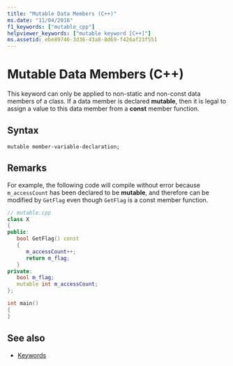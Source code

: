```yaml
---
title: "Mutable Data Members (C++)"
ms.date: "11/04/2016"
f1_keywords: ["mutable_cpp"]
helpviewer_keywords: ["mutable keyword [C++]"]
ms.assetid: ebe89746-3d36-43a8-8d69-f426af23f551
---
```

# Mutable Data Members (C++)

This keyword can only be applied to non-static and non-const data members of a class. If a data member is declared **mutable**, then it is legal to assign a value to this data member from a **const** member function.

## Syntax

```
mutable member-variable-declaration;
```

## Remarks

For example, the following code will compile without error because `m_accessCount` has been declared to be **mutable**, and therefore can be modified by `GetFlag` even though `GetFlag` is a const member function.

```cpp
// mutable.cpp
class X
{
public:
   bool GetFlag() const
   {
      m_accessCount++;
      return m_flag;
   }
private:
   bool m_flag;
   mutable int m_accessCount;
};

int main()
{
}
```

## See also

- [Keywords](../cpp/keywords-cpp.md)

